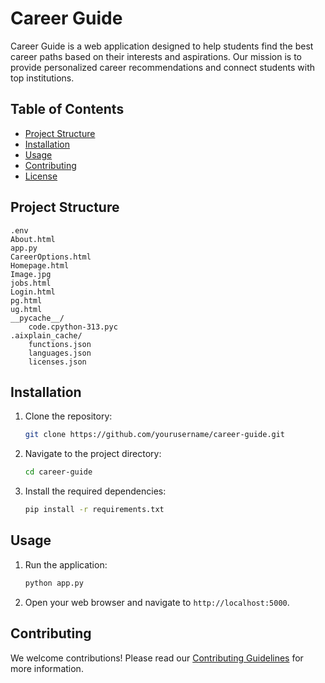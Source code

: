 # Career Guide

Career Guide is a web application designed to help students find the best career paths based on their interests and aspirations. Our mission is to provide personalized career recommendations and connect students with top institutions.

## Table of Contents

- [Project Structure](#project-structure)
- [Installation](#installation)
- [Usage](#usage)
- [Contributing](#contributing)
- [License](#license)

## Project Structure

```
.env
About.html
app.py
CareerOptions.html
Homepage.html
Image.jpg
jobs.html
Login.html
pg.html
ug.html
__pycache__/
    code.cpython-313.pyc
.aixplain_cache/
    functions.json
    languages.json
    licenses.json
```

## Installation

1. Clone the repository:
    ```sh
    git clone https://github.com/yourusername/career-guide.git
    ```
2. Navigate to the project directory:
    ```sh
    cd career-guide
    ```
3. Install the required dependencies:
    ```sh
    pip install -r requirements.txt
    ```

## Usage

1. Run the application:
    ```sh
    python app.py
    ```
2. Open your web browser and navigate to `http://localhost:5000`.

## Contributing

We welcome contributions! Please read our [Contributing Guidelines](CONTRIBUTING.md) for more information.
